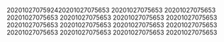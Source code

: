2020102707592420201027075653
20201027075653
20201027075653
20201027075653
20201027075653
20201027075653
20201027075653
20201027075653
20201027075653
20201027075653
20201027075653
20201027075653
20201027075653
20201027075653
20201027075653
